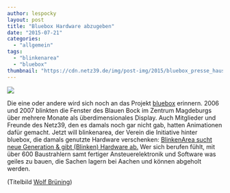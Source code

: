 ```yaml
---
author: lespocky
layout: post
title: "Bluebox Hardware abzugeben"
date: "2015-07-21"
categories: 
  - "allgemein"
tags: 
  - "blinkenarea"
  - "bluebox"
thumbnail: "https://cdn.netz39.de/img/post-img/2015/bluebox_presse_haus_5_small.jpg"
---
```


![](https://cdn.netz39.de/img/post-img/2015/bluebox_presse_haus_5_small.jpg)

Die eine oder andere wird sich noch an das Projekt [bluebox](http://bluebox.blinkenarea.org/) erinnern. 2006 und 2007 blinkten die Fenster des Blauen Bock im Zentrum Magdeburgs über mehrere Monate als überdimensionales Display. Auch Mitglieder und Freunde des Netz39, den es damals noch gar nicht gab, hatten Animationen dafür gemacht. Jetzt will blinkenarea, der Verein die Initiative hinter bluebox, die damals genutzte Hardware verschenken: [BlinkenArea sucht neue Generation & gibt (Blinken) Hardware ab.](http://blog.blinkenarea.org/index.php/2015/07/20/blinkenarea-sucht-neue-generation-gibt-blinken-hardware-ab/) Wer sich berufen fühlt, mit über 600 Baustrahlern samt fertiger Ansteuerelektronik und Software was geiles zu bauen, die Sachen lagern bei Aachen und können abgeholt werden.

(Titelbild [Wolf Brüning](http://www.wolfbruening.de/))
